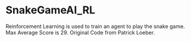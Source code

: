 # SnakeGameAI_RL
Reinforcement Learning is used to train an agent to play the snake game. Max Average Score is 29. Original Code from Patrick Loeber.
